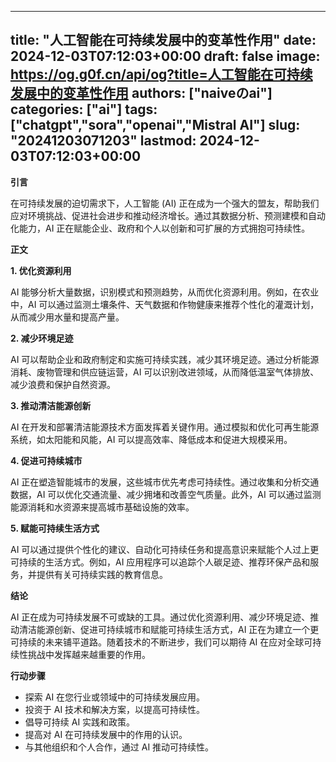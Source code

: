 
---
title: "人工智能在可持续发展中的变革性作用"
date: 2024-12-03T07:12:03+00:00
draft: false
image: https://og.g0f.cn/api/og?title=人工智能在可持续发展中的变革性作用
authors: ["naiveのai"]
categories: ["ai"]
tags: ["chatgpt","sora","openai","Mistral AI"]
slug: "20241203071203"
lastmod: 2024-12-03T07:12:03+00:00
---
**引言**

在可持续发展的迫切需求下，人工智能 (AI) 正在成为一个强大的盟友，帮助我们应对环境挑战、促进社会进步和推动经济增长。通过其数据分析、预测建模和自动化能力，AI 正在赋能企业、政府和个人以创新和可扩展的方式拥抱可持续性。

**正文**

**1. 优化资源利用**

AI 能够分析大量数据，识别模式和预测趋势，从而优化资源利用。例如，在农业中，AI 可以通过监测土壤条件、天气数据和作物健康来推荐个性化的灌溉计划，从而减少用水量和提高产量。

**2. 减少环境足迹**

AI 可以帮助企业和政府制定和实施可持续实践，减少其环境足迹。通过分析能源消耗、废物管理和供应链运营，AI 可以识别改进领域，从而降低温室气体排放、减少浪费和保护自然资源。

**3. 推动清洁能源创新**

AI 在开发和部署清洁能源技术方面发挥着关键作用。通过模拟和优化可再生能源系统，如太阳能和风能，AI 可以提高效率、降低成本和促进大规模采用。

**4. 促进可持续城市**

AI 正在塑造智能城市的发展，这些城市优先考虑可持续性。通过收集和分析交通数据，AI 可以优化交通流量、减少拥堵和改善空气质量。此外，AI 可以通过监测能源消耗和水资源来提高城市基础设施的效率。

**5. 赋能可持续生活方式**

AI 可以通过提供个性化的建议、自动化可持续任务和提高意识来赋能个人过上更可持续的生活方式。例如，AI 应用程序可以追踪个人碳足迹、推荐环保产品和服务，并提供有关可持续实践的教育信息。

**结论**

AI 正在成为可持续发展不可或缺的工具。通过优化资源利用、减少环境足迹、推动清洁能源创新、促进可持续城市和赋能可持续生活方式，AI 正在为建立一个更可持续的未来铺平道路。随着技术的不断进步，我们可以期待 AI 在应对全球可持续性挑战中发挥越来越重要的作用。

**行动步骤**

* 探索 AI 在您行业或领域中的可持续发展应用。
* 投资于 AI 技术和解决方案，以提高可持续性。
* 倡导可持续 AI 实践和政策。
* 提高对 AI 在可持续发展中的作用的认识。
* 与其他组织和个人合作，通过 AI 推动可持续性。